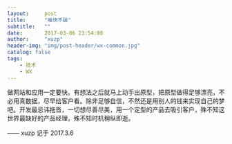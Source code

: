 ```yaml
---
layout:     post
title:      "唯快不破"
subtitle:   ""
date:       2017-03-06 23:54:00
author:     "xuzp"
header-img: "img/post-header/wx-common.jpg"
catalog: false
tags:
    - 技术
    - WX
---
```


做网站和应用一定要快。有想法之后就马上动手出原型，把原型做得足够漂亮，不必用真数据，尽早给客户看。除非足够自信，不然还是用别人的钱来实现自己的梦吧。开发最忌讳拖沓，一切想尽善尽美，用一个定型的产品去吸引客户，殊不知这世界最缺好的产品经理，殊不知时机稍纵即逝。

—— xuzp 记于 2017.3.6
